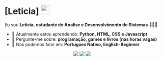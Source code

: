 # [Leticia] <img src="https://github.com/TheDudeThatCode/TheDudeThatCode/blob/master/Assets/Mario_Hello_Big.gif" width="30px">

Eu sou <strong>Leticia</strong>, <strong>estudante de Analise e Desenvolvimento de Sistemas</strong> 👨🏻‍💻 

- 🚀 Atualmente estou aprendendo: <strong>Python, HTML, CSS e Javascript</strong> 
- 💬 Pergunte-me sobre: <strong>programação, games e livros (nas horas vagas) </strong>
- 📣 Nós podemos falar em: <strong>Portugues Nativo, English-Beginner</strong>

<div align="center">

  <a href="#" alt="Gmail">
    <img src="https://img.shields.io/badge/-Gmail-FF0000?style=flat-square&labelColor=FF0000&logo=gmail&logoColor=white&link=LINK-DO-SEU-EMAIL"/></a>

  <a href="#" alt="www.linkedin.com/in/leticia-gabrielle-034b80327">
    <img src="https://img.shields.io/badge/-Linkedin-0e76a8?style=flat-square&logo=Linkedin&logoColor=white&link=LINK-DO-SEU-LINKEDIN" /></a>

  <a href="#" alt="Instagram">
    <img src="https://img.shields.io/badge/-Instagram-DF0174?style=flat-square&labelColor=DF0174&logo=instagram&logoColor=white&link=LINK-DO-SEU-INSTAGRAM"/></a>

</div>
